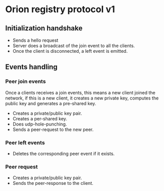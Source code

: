 # Orion registry protocol v1

## Initialization handshake

* Sends a hello request
* Server does a broadcast of the join event to all the clients.
* Once the client is disconnected, a left event is emitted.

## Events handling

### Peer join events

Once a clients receives a join events, this means a new client
joined the network, if this is a new client, it creates a new private key,
computes the public key and generates a pre-shared key.

* Creates a private/public key pair.
* Creates a per-shared key.
* Does udp-hole-punching.
* Sends a peer-request to the new peer.

### Peer left events

* Deletes the corresponding peer event if it exists.

### Peer request

* Creates a private/public key pair.
* Sends the peer-response to the client.